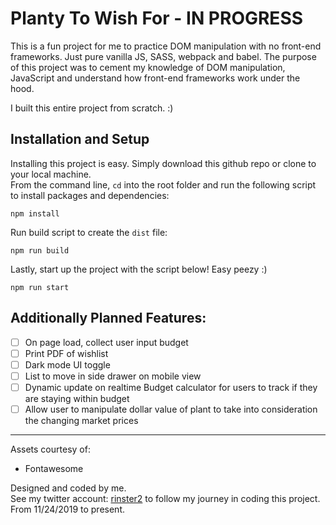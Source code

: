 # Planty To Wish For - IN PROGRESS

This is a fun project for me to practice DOM manipulation with no front-end frameworks. Just pure vanilla JS, SASS, webpack and babel. The purpose of this project was to cement my knowledge of DOM manipulation, JavaScript and understand how front-end frameworks work under the hood.

I built this entire project from scratch. :) 

## Installation and Setup
Installing this project is easy. Simply download this github repo or clone to your local machine.
<br/>
From the command line, `cd` into the root folder and run the following script to install packages and dependencies:
```
npm install 
```
Run build script to create the `dist` file: 
```
npm run build
```
Lastly, start up the project with the script below! Easy peezy :)
```
npm run start
```

## Additionally Planned Features:
* [ ] On page load, collect user input budget
* [ ] Print PDF of wishlist
* [ ] Dark mode UI toggle 
* [ ] List to move in side drawer on mobile view
* [ ] Dynamic update on realtime Budget calculator for users to track if they are staying within budget
* [ ] Allow user to manipulate dollar value of plant to take into consideration the changing market prices

---
Assets courtesy of:
- Fontawesome

Designed and coded by me.
<br />
See my twitter account: [rinster2](https://www.twitter.com/rinster2) to follow my journey in coding this project. From 11/24/2019 to present. 

